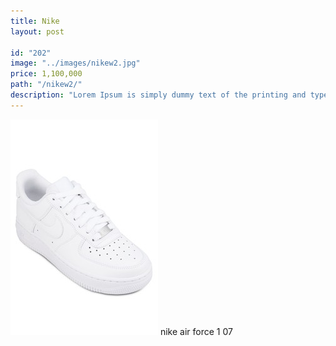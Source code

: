 ```yaml
---
title: Nike
layout: post

id: "202"
image: "../images/nikew2.jpg"
price: 1,100,000
path: "/nikew2/"
description: "Lorem Ipsum is simply dummy text of the printing and typesetting industry. Lorem Ipsum has been the standard dummy text. Lorem Ipsum is simply dummy text of the printing and typesetting industry."
---
```


![nikew2](../images/nikew2.jpg)
nike air force 1 07
